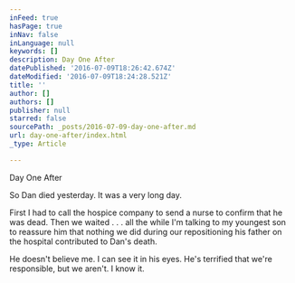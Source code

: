 ```yaml
---
inFeed: true
hasPage: true
inNav: false
inLanguage: null
keywords: []
description: Day One After
datePublished: '2016-07-09T18:26:42.674Z'
dateModified: '2016-07-09T18:24:28.521Z'
title: ''
author: []
authors: []
publisher: null
starred: false
sourcePath: _posts/2016-07-09-day-one-after.md
url: day-one-after/index.html
_type: Article

---
```

Day One After

So Dan died yesterday. It was a very long day. 

First I had to call the hospice company to send a nurse to confirm that he was dead. Then we waited . . . all the while I'm talking to my youngest son to reassure him that nothing we did during our repositioning his father on the hospital contributed to Dan's death.

He doesn't believe me. I can see it in his eyes. He's terrified that we're responsible, but we aren't. I know it.
